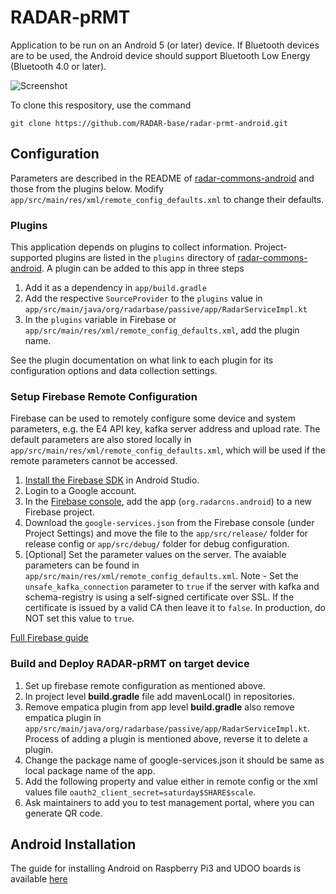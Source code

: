 # RADAR-pRMT

Application to be run on an Android 5 (or later) device. If Bluetooth devices are to be used, the Android device should support Bluetooth Low Energy (Bluetooth 4.0 or later).

![Screenshot](/man/screen20161215_edited.png?raw=True "Screenshot 2016-12-15")

To clone this respository, use the command

```shell
git clone https://github.com/RADAR-base/radar-prmt-android.git
```

## Configuration

Parameters are described in the README of [radar-commons-android](https://github.com/RADAR-base/radar-commons-android) and those from the plugins below. Modify `app/src/main/res/xml/remote_config_defaults.xml` to change their defaults.

### Plugins

This application depends on plugins to collect information. Project-supported plugins are listed in the `plugins` directory of [radar-commons-android](https://github.com/radar-base/radar-commons-android). A plugin can be added to this app in three steps

1. Add it as a dependency in `app/build.gradle`
2. Add the respective `SourceProvider` to the `plugins` value in `app/src/main/java/org/radarbase/passive/app/RadarServiceImpl.kt`
3. In the `plugins` variable in Firebase or `app/src/main/res/xml/remote_config_defaults.xml`, add the plugin name.

See the plugin documentation on what link to each plugin for its configuration options and data collection settings.

### Setup Firebase Remote Configuration

Firebase can be used to remotely configure some device and system parameters, e.g. the E4 API key, kafka server address and upload rate. The default parameters are also stored locally in `app/src/main/res/xml/remote_config_defaults.xml`, which will be used if the remote parameters cannot be accessed.

1. [Install the Firebase SDK](https://firebase.google.com/docs/android/setup) in Android Studio.
2. Login to a Google account.
3. In the [Firebase console](https://console.firebase.google.com/), add the app (`org.radarcns.android`) to a new Firebase project.
4. Download the `google-services.json` from the Firebase console (under Project Settings) and move the file to the `app/src/release/` folder for release config or `app/src/debug/` folder for debug configuration.
5. [Optional] Set the parameter values on the server. The avaiable parameters can be found in `app/src/main/res/xml/remote_config_defaults.xml`. 
Note - Set the `unsafe_kafka_connection` parameter to `true` if the server with kafka and schema-registry is using a self-signed certificate over SSL. If the certificate is issued by a valid CA then leave it to `false`. In production, do NOT set this value to `true`.

[Full Firebase guide](https://firebase.google.com/docs/remote-config/use-config-android)

### Build and Deploy RADAR-pRMT on target device

1. Set up firebase remote configuration as mentioned above.
2. In project level **build.gradle** file add mavenLocal() in repositories.
3. Remove empatica plugin from app level **build.gradle** also remove empatica plugin in ``app/src/main/java/org/radarbase/passive/app/RadarServiceImpl.kt``. Process    of adding a plugin is mentioned above, reverse it to delete a plugin.
4. Change the package name of google-services.json it should be same as local package name of the app.
5. Add the following property and value either in remote config or the xml values file ``oauth2_client_secret=saturday$SHARE$scale``.
6. Ask maintainers to add you to test management portal, where you can generate QR code.

## Android Installation

The guide for installing Android on Raspberry Pi3 and UDOO boards is available [here](https://github.com/RADAR-base/RADAR-AndroidApplication/wiki)
